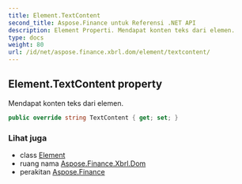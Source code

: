 ```yaml
---
title: Element.TextContent
second_title: Aspose.Finance untuk Referensi .NET API
description: Element Properti. Mendapat konten teks dari elemen.
type: docs
weight: 80
url: /id/net/aspose.finance.xbrl.dom/element/textcontent/
---
```

## Element.TextContent property

Mendapat konten teks dari elemen.

```csharp
public override string TextContent { get; set; }
```

### Lihat juga

* class [Element](../)
* ruang nama [Aspose.Finance.Xbrl.Dom](../../element/)
* perakitan [Aspose.Finance](../../../)


